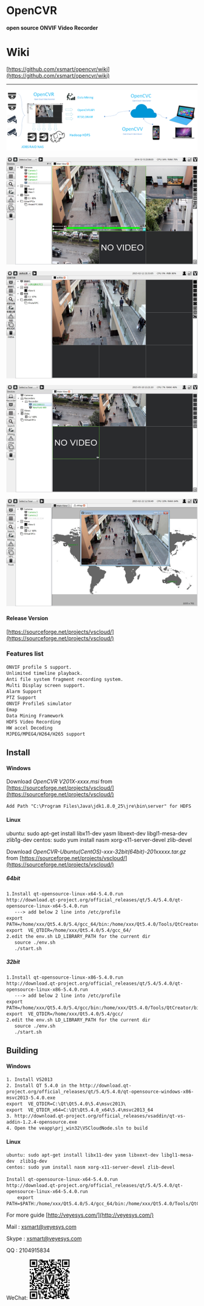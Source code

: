 # OpenCVR #
#### open source ONVIF Video Recorder ####

# Wiki #
[https://github.com/xsmart/opencvr/wiki](https://github.com/xsmart/opencvr/wiki)

----------
![](https://raw.githubusercontent.com/xsmart/ve-img/master/arch/arch.png)

![](https://github.com/xsmart/ve-img/raw/master/snapshot/20141203.png)

![](https://github.com/xsmart/ve-img/raw/master/snapshot/20150212.jpg)

![](https://github.com/xsmart/ve-img/raw/master/snapshot/remote%20OpenCVR.jpg)

![](https://raw.githubusercontent.com/xsmart/ve-img/master/snapshot/emap.jpg)
#### Release Version ####
[https://sourceforge.net/projects/vscloud/](https://sourceforge.net/projects/vscloud/)

### Features list ###
	ONVIF profile S support.
    Unlimited timeline playback.
	Anti file system fragment recording system.
	Multi Display screen support.
	Alarm Support
	PTZ Support
	ONVIF ProfileS simulator
	Emap
	Data Mining Framework 
	HDFS Video Recording
	HW accel Decoding
	MJPEG/MPEG4/H264/H265 support

## Install ##
#### Windows ####
Download *OpenCVR V201X-xxxx.msi*  from 
[https://sourceforge.net/projects/vscloud/](https://sourceforge.net/projects/vscloud/) 

    Add Path "C:\Program Files\Java\jdk1.8.0_25\jre\bin\server" for HDFS

#### Linux ####
ubuntu: sudo apt-get install libx11-dev yasm libxext-dev libgl1-mesa-dev  zlib1g-dev
centos: sudo yum install nasm xorg-x11-server-devel zlib-devel

Download *OpenCVR-Ubuntu(CentOS)-xxx-32bit(64bit)-201xxxxx.tar.gz*  from
[https://sourceforge.net/projects/vscloud/](https://sourceforge.net/projects/vscloud/)

##### 64bit #####
	1.Install qt-opensource-linux-x64-5.4.0.run 
	http://download.qt-project.org/official_releases/qt/5.4/5.4.0/qt-opensource-linux-x64-5.4.0.run 
	   ---> add below 2 line into /etc/profile
	export  PATH=/home/xxx/Qt5.4.0/5.4/gcc_64/bin:/home/xxx/Qt5.4.0/Tools/QtCreator/bin/:$PATH
	export  VE_QTDIR=/home/xxx/Qt5.4.0/5.4/gcc_64/
	2.edit the env.sh LD_LIBRARY_PATH for the current dir
	   source ./env.sh
	   ./start.sh
		
##### 32bit #####
	1.Install qt-opensource-linux-x86-5.4.0.run 
	http://download.qt-project.org/official_releases/qt/5.4/5.4.0/qt-opensource-linux-x86-5.4.0.run 
	   ---> add below 2 line into /etc/profile
	export  PATH=/home/xxx/Qt5.4.0/5.4/gcc/bin:/home/xxx/Qt5.4.0/Tools/QtCreator/bin/:$PATH
	export  VE_QTDIR=/home/xxx/Qt5.4.0/5.4/gcc/
	2.edit the env.sh LD_LIBRARY_PATH for the current dir
	   source ./env.sh
	   ./start.sh
	
## Building ##
#### Windows ####
	1. Install VS2013
	2. Install QT 5.4.0 in the http://download.qt-project.org/official_releases/qt/5.4/5.4.0/qt-opensource-windows-x86-msvc2013-5.4.0.exe
	export  VE_QTDIR=C:\Qt\Qt5.4.0\5.4\msvc2013\
	export  VE_QTDIR_x64=C:\Qt\Qt5.4.0_x64\5.4\msvc2013_64
	3. http://download.qt-project.org/official_releases/vsaddin/qt-vs-addin-1.2.4-opensource.exe
	4. Open the veapp\prj_win32\VSCloudNode.sln to build

#### Linux ####
	ubuntu: sudo apt-get install libx11-dev yasm libxext-dev libgl1-mesa-dev  zlib1g-dev
	centos: sudo yum install nasm xorg-x11-server-devel zlib-devel
	
	Install qt-opensource-linux-x64-5.4.0.run
	http://download.qt-project.org/official_releases/qt/5.4/5.4.0/qt-opensource-linux-x64-5.4.0.run
		export  PATH=$PATH:/home/xxx/Qt5.4.0/5.4/gcc_64/bin:/home/xxx/Qt5.4.0/Tools/QtCreator/bin/

For more guide
[http://veyesys.com/](http://veyesys.com/)

Mail  : [xsmart@veyesys.com](xsmart@veyesys.com)

Skype : xsmart@veyesys.com

QQ    : 2104915834

WeChat: ![](https://raw.githubusercontent.com/xsmart/ve-img/master/wechat/xsmart_wechat.png)


		


